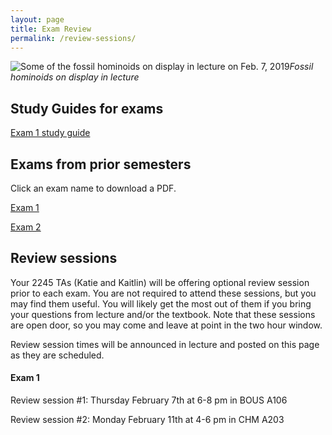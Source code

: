 ```yaml
---
layout: page
title: Exam Review
permalink: /review-sessions/
---
```

![Some of the fossil hominoids on display in lecture on Feb. 7, 2019](../assets/img/hominoids-banner.png)_Fossil hominoids on display in lecture_

## Study Guides for exams

[Exam 1 study guide](../assets/pdf/Study_Guide_exam_1_2019_final.pdf)

## Exams from prior semesters
Click an exam name to download a PDF.

[Exam 1](../assets/pdf/Exam_1_S_2017.pdf)

[Exam 2](../assets/pdf/Exam_2_S_2017.pdf)

## Review sessions

Your 2245 TAs (Katie and Kaitlin) will be offering optional review session prior to each exam. You are not required to attend these sessions, but you may find them useful. You will likely get the most out of them if you bring your questions from lecture and/or the textbook. Note that these sessions are open door, so you may come and leave at point in the two hour window.

Review session times will be announced in lecture and posted on this page as they are scheduled.

#### Exam 1
Review session #1: Thursday February 7th at 6-8 pm in BOUS A106

Review session #2: Monday February 11th at 4-6 pm in CHM A203




